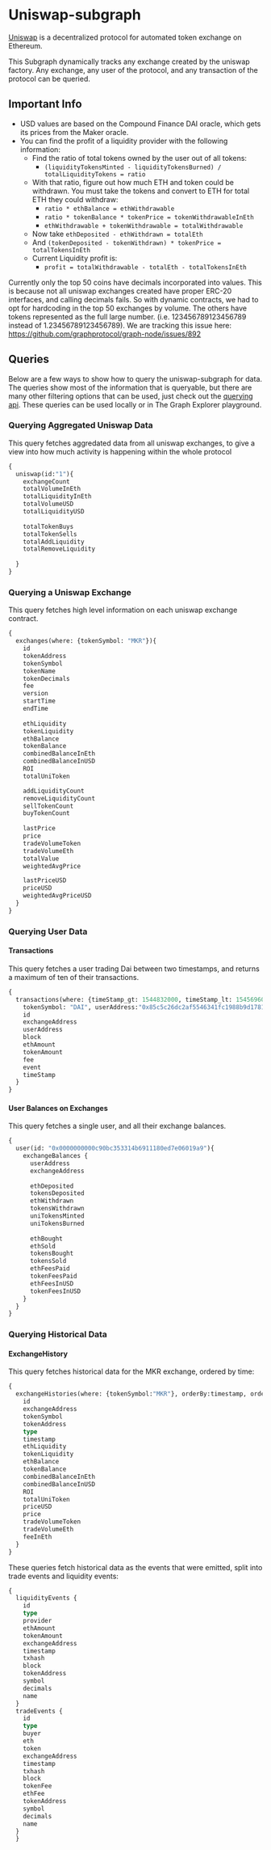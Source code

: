 # Uniswap-subgraph
[Uniswap](https://uniswap.io/) is a decentralized protocol for automated token exchange on Ethereum.

This Subgraph dynamically tracks any exchange created by the uniswap factory. Any exchange, any user of the protocol, and any transaction of the protocol can be queried. 

## Important Info
- USD values are based on the Compound Finance DAI oracle, which gets its prices from the Maker oracle.
- You can find the profit of a liquidity provider with the following information:
    - Find the ratio of total tokens owned by the user out of all tokens:
        - `(liquidityTokensMinted - liquidityTokensBurned) / totalLiquidityTokens = ratio`
    - With that ratio, figure out how much ETH and token could be withdrawn. You must take the tokens and convert to ETH for total ETH they could withdraw:
        - `ratio * ethBalance = ethWithdrawable`
        - `ratio * tokenBalance * tokenPrice = tokenWithdrawableInEth`
        - `ethWithdrawable + tokenWithdrawable = totalWithdrawable`
    - Now take `ethDeposited - ethWithdrawn = totalEth`
    - And `(tokenDeposited - tokenWithdrawn) * tokenPrice = totalTokensInEth`
    - Current Liquidity profit is:
        - `profit = totalWithdrawable - totalEth - totalTokensInEth`
        
        
Currently only the top 50 coins have decimals incorporated into values. This is because not all uniswap exchanges created have proper ERC-20 interfaces, and calling decimals fails. So with dynamic contracts, we had to opt for hardcoding in the top 50 exchanges by volume. The others have tokens represented as the full large number. (i.e. 123456789123456789 instead of 1.23456789123456789). We are tracking this issue here: https://github.com/graphprotocol/graph-node/issues/892 

## Queries 
Below are a few ways to show how to query the uniswap-subgraph for data. The queries show most of the information that is queryable, but there are many other filtering options that can be used, just check out the [querying api](https://thegraph.com/docs/graphql-api). These queries can be used locally or in The Graph Explorer playground.

### Querying Aggregated Uniswap Data
This query fetches aggredated data from all uniswap exchanges, to give a view into how much activity is happening within the whole protocol
```graphql
{
  uniswap(id:"1"){
    exchangeCount
    totalVolumeInEth
    totalLiquidityInEth
    totalVolumeUSD
    totalLiquidityUSD
    
    totalTokenBuys
    totalTokenSells
    totalAddLiquidity
    totalRemoveLiquidity
    
  }
}

```

### Querying a Uniswap Exchange
This query fetches high level information on each uniswap exchange contract. 
```graphql
{  
  exchanges(where: {tokenSymbol: "MKR"}){
    id
    tokenAddress
    tokenSymbol
    tokenName
    tokenDecimals
    fee
    version
    startTime
    endTime
    
    ethLiquidity
    tokenLiquidity
    ethBalance
    tokenBalance
    combinedBalanceInEth
    combinedBalanceInUSD
    ROI
    totalUniToken

    addLiquidityCount
    removeLiquidityCount
    sellTokenCount
    buyTokenCount
    
    lastPrice
    price
    tradeVolumeToken
    tradeVolumeEth
    totalValue
    weightedAvgPrice

    lastPriceUSD
    priceUSD
    weightedAvgPriceUSD
  }
}
```

### Querying User Data
#### Transactions
This query fetches a user trading Dai between two timestamps, and returns a maximum of ten of their transactions. 
```graphql
{
  transactions(where: {timeStamp_gt: 1544832000, timeStamp_lt: 1545696000, 
    tokenSymbol: "DAI", userAddress:"0x85c5c26dc2af5546341fc1988b9d178148b4838b"}, first: 10) {
    id
    exchangeAddress
    userAddress
    block
    ethAmount
    tokenAmount
    fee
    event
    timeStamp
  }
}
```

#### User Balances on Exchanges
This query fetches a single user, and all their exchange balances.
```graphql
{
  user(id: "0x0000000000c90bc353314b6911180ed7e06019a9"){
    exchangeBalances {
      userAddress
      exchangeAddress
      
      ethDeposited
      tokensDeposited
      ethWithdrawn
      tokensWithdrawn
      uniTokensMinted
      uniTokensBurned
      
      ethBought
      ethSold
      tokensBought
      tokensSold
      ethFeesPaid
      tokenFeesPaid
      ethFeesInUSD
      tokenFeesInUSD
    }
  }
}
```

### Querying Historical Data
#### ExchangeHistory
This query fetches historical data for the MKR exchange, ordered by time:
```graphql
{
  exchangeHistories(where: {tokenSymbol:"MKR"}, orderBy:timestamp, orderDirection: desc){
    id
    exchangeAddress
    tokenSymbol
    tokenAddress
    type
    timestamp
    ethLiquidity
    tokenLiquidity
    ethBalance
    tokenBalance
    combinedBalanceInEth
    combinedBalanceInUSD
    ROI
    totalUniToken
    priceUSD
    price
    tradeVolumeToken
    tradeVolumeEth
    feeInEth
  }
}
```

These queries fetch historical data as the events that were emitted, split into trade events and liquidity events:
```graphql
{
  liquidityEvents {
    id
    type
    provider
    ethAmount
    tokenAmount
    exchangeAddress
    timestamp
    txhash
    block
    tokenAddress
    symbol
    decimals
    name
  }
  tradeEvents {
    id
    type
    buyer
    eth
    token
    exchangeAddress
    timestamp
    txhash
    block
    tokenFee
    ethFee
    tokenAddress
    symbol
    decimals
    name
  }
  }
```